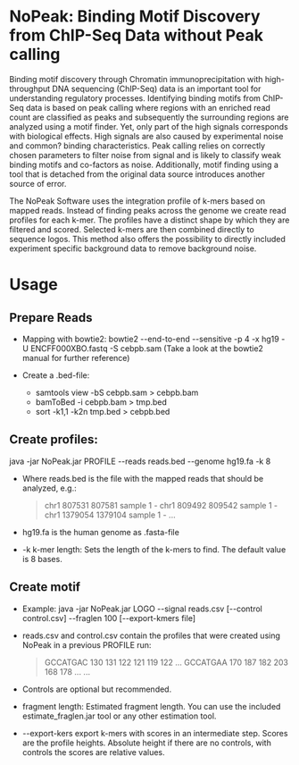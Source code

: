 # NoPeak: Binding Motif Discovery from ChIP-Seq Data without Peak calling


Binding motif discovery through Chromatin immunoprecipitation with high-throughput DNA sequencing (ChIP-Seq) data is an important tool for understanding regulatory processes. Identifying binding motifs from ChIP-Seq data is based on peak calling where regions with an enriched read count are classified as peaks and subsequently the surrounding regions are analyzed using a motif finder. Yet, only part of the high signals corresponds with biological effects. High signals are also caused by experimental noise and common? binding characteristics. Peak calling relies on correctly chosen parameters to filter noise from signal and is likely to classify weak binding motifs and co-factors as noise. Additionally, motif finding using a tool that is detached from the original data source introduces another source of error.


The NoPeak Software uses the integration profile of k-mers based on mapped reads. Instead of finding peaks across the genome we create read profiles for each k-mer. The profiles have a distinct shape by which they are filtered and scored. Selected k-mers are then combined directly to sequence logos. This method also offers the possibility to directly included experiment specific background data to remove background noise.



# Usage


## Prepare Reads

* Mapping with bowtie2: bowtie2 --end-to-end --sensitive -p 4 -x hg19 -U ENCFF000XBO.fastq -S cebpb.sam
(Take a look at the bowtie2 manual for further reference)

* Create a .bed-file:

    * samtools view -bS cebpb.sam > cebpb.bam
    * bamToBed -i cebpb.bam > tmp.bed
    * sort -k1,1 -k2n tmp.bed > cebpb.bed 


## Create profiles:

java -jar NoPeak.jar PROFILE --reads reads.bed --genome hg19.fa -k 8

* Where reads.bed is the file with the mapped reads that should be analyzed, e.g.:

    > chr1	807531	807581	sample	1	-
    > chr1	809492	809542	sample	1	-
    > chr1	1379054	1379104	sample	1	-
    > ... 

* hg19.fa is the human genome as .fasta-file

* -k k-mer length: Sets the length of the k-mers to find. The default value is 8 bases.


## Create motif 

* Example:
java -jar NoPeak.jar LOGO --signal reads.csv [--control control.csv] --fraglen 100 [--export-kmers file]

* reads.csv and control.csv contain the profiles that were created using NoPeak in a previous PROFILE run:

    > GCCATGAC        130     131     122     121     119     122 ...
    > GCCATGAA        170     187     182     203     168     178 ...
    > ...

* Controls are optional but recommended.

* fragment length: Estimated fragment length. You can use the included estimate_fraglen.jar tool or any other estimation tool.  

* --export-kers export k-mers with scores in an intermediate step. Scores are the profile heights. Absolute height if there are no controls, with controls the scores are relative values.
